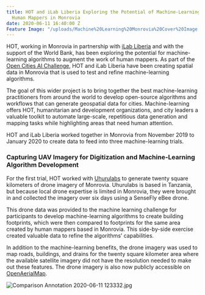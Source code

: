 ```yaml
---
title: HOT and iLab Liberia Exploring the Potential of Machine-Learning to Augment
  Human Mappers in Monrovia
date: 2020-06-11 16:40:00 Z
Feature Image: "/uploads/Machine%20Learning%20Monrovia%20Cover%20Image.jpg"
---
```


HOT, working in Monrovia in partnership with [iLab Liberia](https://www.ilabliberia.org/) and with the support of the World Bank, has been exploring the potential for machine-learning algorithms to augment the work of human mappers. As part of the [Open Cities AI Challenge](https://www.drivendata.org/competitions/60/building-segmentation-disaster-resilience/), HOT and iLab Liberia have been creating spatial data in Monrovia that is used to test and refine machine-learning algorithms. 

The goal of this wider project is to bring together the best machine-learning practitioners from around the world to develop open-source algorithms and workflows that can generate geospatial data for cities. Machine-learning offers HOT, humanitarian and development organizations, and city leaders a valuable toolkit to automate large-scale, repetitious data generation and mapping tasks while highlighting areas that need human attention. 

HOT and iLab Liberia worked together in Monrovia from November 2019 to January 2020 to create data to feed into three machine-learning trials.

### Capturing UAV Imagery for Digitization and Machine-Learning Algorithm Development

For the first trial, HOT worked with [Uhurulabs](http://uhurulabs.org/) to generate twenty square kilometers of drone imagery of Monrovia. Uhurulabs is based in Tanzania, but because local drone expertise is limited in Monrovia, they were brought in and collected the imagery over six days using a SenseFly eBee drone. 

This drone data was provided to the machine learning challenge for participants to develop machine-learning algorithms to create building footprints, which were then compared to footprints for the same area created by human mappers based in Monrovia. This side-by-side exercise created valuable data to refine the algorithms’ capabilities.

In addition to the machine-learning benefits, the drone imagery was used to map roads, buildings, and drains for the twenty square kilometer area where the available satellite imagery did not have the resolution needed to make out these features. The drone imagery is also now publicly accessible on [OpenAerialMap](https://openaerialmap.org/).

![Comparison Annotation 2020-06-11 123332.jpg](/uploads/Comparison%20Annotation%202020-06-11%20123332.jpg)
